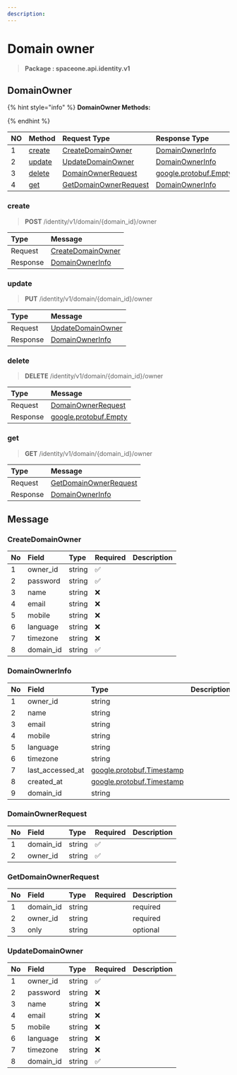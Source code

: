 ```yaml
---
description:  
---
```

# Domain owner

>  **Package : spaceone.api.identity.v1**

## DomainOwner

{% hint style="info" %}
**DomainOwner Methods:**

{%  endhint %}


| NO |  Method | Request Type | Response Type | Description |
| :--- | :--- | :--- | :--- | :--- |
| 1 | [create](Domain-owner.md#create)| [CreateDomainOwner](Domain-owner.md#createdomainowner) | [DomainOwnerInfo](Domain-owner.md#domainownerinfo) |  |
| 2 | [update](Domain-owner.md#update)| [UpdateDomainOwner](Domain-owner.md#updatedomainowner) | [DomainOwnerInfo](Domain-owner.md#domainownerinfo) |  |
| 3 | [delete](Domain-owner.md#delete)| [DomainOwnerRequest](Domain-owner.md#domainownerrequest) |[google.protobuf.Empty](https://github.com/protocolbuffers/protobuf/blob/master/src/google/protobuf/empty.proto)|  |
| 4 | [get](Domain-owner.md#get)| [GetDomainOwnerRequest](Domain-owner.md#getdomainownerrequest) | [DomainOwnerInfo](Domain-owner.md#domainownerinfo) |  | 
 
 
 
 
### create
> **POST** /identity/v1/domain/{domain_id}/owner
>


| Type | Message |
| :--- | :--- |
| Request | [CreateDomainOwner](Domain-owner.md#createdomainowner) |
| Response |  [DomainOwnerInfo](Domain-owner.md#domainownerinfo)  |
 
 
 
 
 
### update
> **PUT**  /identity/v1/domain/{domain_id}/owner
>


| Type | Message |
| :--- | :--- |
| Request | [UpdateDomainOwner](Domain-owner.md#updatedomainowner) |
| Response |  [DomainOwnerInfo](Domain-owner.md#domainownerinfo)  |
 
 
 
 
 
### delete
> **DELETE** /identity/v1/domain/{domain_id}/owner
>


| Type | Message |
| :--- | :--- |
| Request | [DomainOwnerRequest](Domain-owner.md#domainownerrequest) |
| Response | [google.protobuf.Empty](https://github.com/protocolbuffers/protobuf/blob/master/src/google/protobuf/empty.proto) |
 
 
 
 
 
### get
> **GET** /identity/v1/domain/{domain_id}/owner
>


| Type | Message |
| :--- | :--- |
| Request | [GetDomainOwnerRequest](Domain-owner.md#getdomainownerrequest) |
| Response |  [DomainOwnerInfo](Domain-owner.md#domainownerinfo)  |


## 

## Message

### CreateDomainOwner
| No | Field | Type | Required | Description |
| :--- | :--- | :--- | :--- | :--- |
| 1 | owner_id |string|✅||
| 2 | password |string|✅||
| 3 | name |string|❌||
| 4 | email |string|❌||
| 5 | mobile |string|❌||
| 6 | language |string|❌||
| 7 | timezone |string|❌||
| 8 | domain_id |string|✅||

### DomainOwnerInfo
| No | Field | Type |  Description |
| :--- | :--- | :--- | :--- |
| 1 | owner_id |string||
| 2 | name |string||
| 3 | email |string||
| 4 | mobile |string||
| 5 | language |string||
| 6 | timezone |string||
| 7 | last_accessed_at |[google.protobuf.Timestamp](https://github.com/protocolbuffers/protobuf/blob/master/src/google/protobuf/timestamp.proto)||
| 8 | created_at |[google.protobuf.Timestamp](https://github.com/protocolbuffers/protobuf/blob/master/src/google/protobuf/timestamp.proto)||
| 9 | domain_id |string||

### DomainOwnerRequest
| No | Field | Type | Required | Description |
| :--- | :--- | :--- | :--- | :--- |
| 1 | domain_id |string|✅||
| 2 | owner_id |string|✅||

### GetDomainOwnerRequest
| No | Field | Type | Required | Description |
| :--- | :--- | :--- | :--- | :--- |
| 1 | domain_id |string||required|
| 2 | owner_id |string||required|
| 3 | only |string||optional|

### UpdateDomainOwner
| No | Field | Type | Required | Description |
| :--- | :--- | :--- | :--- | :--- |
| 1 | owner_id |string|✅||
| 2 | password |string|❌||
| 3 | name |string|❌||
| 4 | email |string|❌||
| 5 | mobile |string|❌||
| 6 | language |string|❌||
| 7 | timezone |string|❌||
| 8 | domain_id |string|✅||
